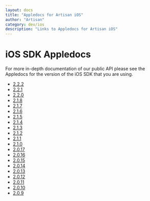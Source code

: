 ```yaml
---
layout: docs
title: "Appledocs for Artisan iOS"
author: "Artisan"
category: dev/ios
description: "Links to Appledocs for Artisan iOS"
---
```


# iOS SDK Appledocs

For more in-depth documentation of our public API please see the Appledocs for the version of the iOS SDK that you are using.

* <a target="_blank" href="/ios/appledoc/2_2_2">2.2.2</a>
* <a target="_blank" href="/ios/appledoc/2_2_1">2.2.1</a>
* <a target="_blank" href="/ios/appledoc/2_2_0">2.2.0</a>
* <a target="_blank" href="/ios/appledoc/2_1_8">2.1.8</a>
* <a target="_blank" href="/ios/appledoc/2_1_7">2.1.7</a>
* <a target="_blank" href="/ios/appledoc/2_1_6">2.1.6</a>
* <a target="_blank" href="/ios/appledoc/2_1_5">2.1.5</a>
* <a target="_blank" href="/ios/appledoc/2_1_4">2.1.4</a>
* <a target="_blank" href="/ios/appledoc/2_1_3">2.1.3</a>
* <a target="_blank" href="/ios/appledoc/2_1_2">2.1.2</a>
* <a target="_blank" href="/ios/appledoc/2_1_1">2.1.1</a>
* <a target="_blank" href="/ios/appledoc/2_1_0">2.1.0</a>
* <a target="_blank" href="/ios/appledoc/2_0_17">2.0.17</a>
* <a target="_blank" href="/ios/appledoc/2_0_16">2.0.16</a>
* <a target="_blank" href="/ios/appledoc/2_0_15">2.0.15</a>
* <a target="_blank" href="/ios/appledoc/2_0_14">2.0.14</a>
* <a target="_blank" href="/ios/appledoc/2_0_13">2.0.13</a>
* <a target="_blank" href="/ios/appledoc/2_0_12">2.0.12</a>
* <a target="_blank" href="/ios/appledoc/2_0_11">2.0.11</a>
* <a target="_blank" href="/ios/appledoc/2_0_10">2.0.10</a>
* <a target="_blank" href="/ios/appledoc/2_0_9">2.0.9</a>
